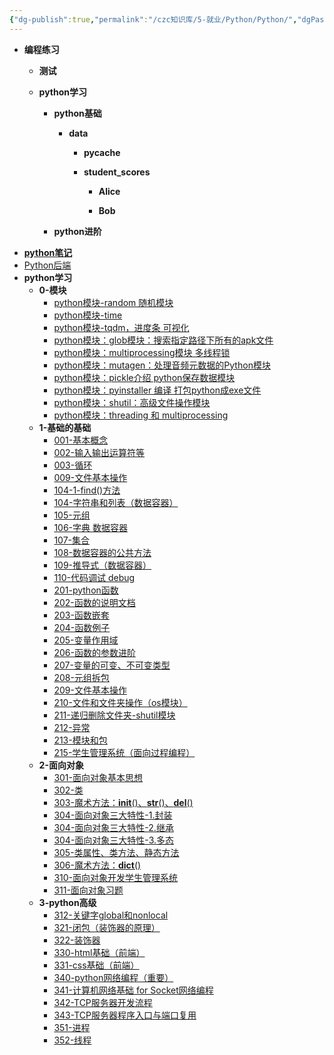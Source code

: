 ```yaml
---
{"dg-publish":true,"permalink":"/czc知识库/5-就业/Python/Python/","dgPassFrontmatter":true,"created":"2024-12-08T17:01:43.235+08:00","updated":"2024-12-08T17:14:12.887+08:00"}
---
```




- **编程练习**
	- **测试**

	- **python学习**
		- **python基础**
			- **data**
				- **__pycache__**

				- **student_scores**
					- **Alice**

					- **Bob**

		- **python进阶**
- **[python笔记](./python%E7%AC%94%E8%AE%B0/python%E7%AC%94%E8%AE%B0.md)**
- [Python后端](./Python%E5%90%8E%E7%AB%AF.md)
- **python学习**
	- **0-模块**
		- [python模块-random 随机模块](./python%E5%AD%A6%E4%B9%A0/0-%E6%A8%A1%E5%9D%97/python%E6%A8%A1%E5%9D%97-random%20%E9%9A%8F%E6%9C%BA%E6%A8%A1%E5%9D%97.md)
		- [python模块-time](./python%E5%AD%A6%E4%B9%A0/0-%E6%A8%A1%E5%9D%97/python%E6%A8%A1%E5%9D%97-time.md)
		- [python模块-tqdm，进度条 可视化](./python%E5%AD%A6%E4%B9%A0/0-%E6%A8%A1%E5%9D%97/python%E6%A8%A1%E5%9D%97-tqdm%EF%BC%8C%E8%BF%9B%E5%BA%A6%E6%9D%A1%20%E5%8F%AF%E8%A7%86%E5%8C%96.md)
		- [python模块：glob模块：搜索指定路径下所有的apk文件](./python%E5%AD%A6%E4%B9%A0/0-%E6%A8%A1%E5%9D%97/python%E6%A8%A1%E5%9D%97%EF%BC%9Aglob%E6%A8%A1%E5%9D%97%EF%BC%9A%E6%90%9C%E7%B4%A2%E6%8C%87%E5%AE%9A%E8%B7%AF%E5%BE%84%E4%B8%8B%E6%89%80%E6%9C%89%E7%9A%84apk%E6%96%87%E4%BB%B6.md)
		- [python模块：multiprocessing模块  多线程锁](./python%E5%AD%A6%E4%B9%A0/0-%E6%A8%A1%E5%9D%97/python%E6%A8%A1%E5%9D%97%EF%BC%9Amultiprocessing%E6%A8%A1%E5%9D%97%20%20%E5%A4%9A%E7%BA%BF%E7%A8%8B%E9%94%81.md)
		- [python模块：mutagen：处理音频元数据的Python模块](./python%E5%AD%A6%E4%B9%A0/0-%E6%A8%A1%E5%9D%97/python%E6%A8%A1%E5%9D%97%EF%BC%9Amutagen%EF%BC%9A%E5%A4%84%E7%90%86%E9%9F%B3%E9%A2%91%E5%85%83%E6%95%B0%E6%8D%AE%E7%9A%84Python%E6%A8%A1%E5%9D%97.md)
		- [python模块：pickle介绍 python保存数据模块](./python%E5%AD%A6%E4%B9%A0/0-%E6%A8%A1%E5%9D%97/python%E6%A8%A1%E5%9D%97%EF%BC%9Apickle%E4%BB%8B%E7%BB%8D%20python%E4%BF%9D%E5%AD%98%E6%95%B0%E6%8D%AE%E6%A8%A1%E5%9D%97.md)
		- [python模块：pyinstaller 编译 打包python成exe文件](./python%E5%AD%A6%E4%B9%A0/0-%E6%A8%A1%E5%9D%97/python%E6%A8%A1%E5%9D%97%EF%BC%9Apyinstaller%20%E7%BC%96%E8%AF%91%20%E6%89%93%E5%8C%85python%E6%88%90exe%E6%96%87%E4%BB%B6.md)
		- [python模块：shutil：高级文件操作模块](./python%E5%AD%A6%E4%B9%A0/0-%E6%A8%A1%E5%9D%97/python%E6%A8%A1%E5%9D%97%EF%BC%9Ashutil%EF%BC%9A%E9%AB%98%E7%BA%A7%E6%96%87%E4%BB%B6%E6%93%8D%E4%BD%9C%E6%A8%A1%E5%9D%97.md)
		- [python模块：threading 和 multiprocessing](./python%E5%AD%A6%E4%B9%A0/0-%E6%A8%A1%E5%9D%97/python%E6%A8%A1%E5%9D%97%EF%BC%9Athreading%20%E5%92%8C%20multiprocessing.md)
	- **1-基础的基础**
		- [001-基本概念](./python%E5%AD%A6%E4%B9%A0/1-%E5%9F%BA%E7%A1%80%E7%9A%84%E5%9F%BA%E7%A1%80/001-%E5%9F%BA%E6%9C%AC%E6%A6%82%E5%BF%B5.md)
		- [002-输入输出运算符等](./python%E5%AD%A6%E4%B9%A0/1-%E5%9F%BA%E7%A1%80%E7%9A%84%E5%9F%BA%E7%A1%80/002-%E8%BE%93%E5%85%A5%E8%BE%93%E5%87%BA%E8%BF%90%E7%AE%97%E7%AC%A6%E7%AD%89.md)
		- [003-循环](./python%E5%AD%A6%E4%B9%A0/1-%E5%9F%BA%E7%A1%80%E7%9A%84%E5%9F%BA%E7%A1%80/003-%E5%BE%AA%E7%8E%AF.md)
		- [009-文件基本操作](./python%E5%AD%A6%E4%B9%A0/1-%E5%9F%BA%E7%A1%80%E7%9A%84%E5%9F%BA%E7%A1%80/009-%E6%96%87%E4%BB%B6%E5%9F%BA%E6%9C%AC%E6%93%8D%E4%BD%9C.md)
		- [104-1-find()方法](./python%E5%AD%A6%E4%B9%A0/1-%E5%9F%BA%E7%A1%80%E7%9A%84%E5%9F%BA%E7%A1%80/104-1-find()%E6%96%B9%E6%B3%95.md)
		- [104-字符串和列表（数据容器）](./python%E5%AD%A6%E4%B9%A0/1-%E5%9F%BA%E7%A1%80%E7%9A%84%E5%9F%BA%E7%A1%80/104-%E5%AD%97%E7%AC%A6%E4%B8%B2%E5%92%8C%E5%88%97%E8%A1%A8%EF%BC%88%E6%95%B0%E6%8D%AE%E5%AE%B9%E5%99%A8%EF%BC%89.md)
		- [105-元组](./python%E5%AD%A6%E4%B9%A0/1-%E5%9F%BA%E7%A1%80%E7%9A%84%E5%9F%BA%E7%A1%80/105-%E5%85%83%E7%BB%84.md)
		- [106-字典 数据容器](./python%E5%AD%A6%E4%B9%A0/1-%E5%9F%BA%E7%A1%80%E7%9A%84%E5%9F%BA%E7%A1%80/106-%E5%AD%97%E5%85%B8%20%E6%95%B0%E6%8D%AE%E5%AE%B9%E5%99%A8.md)
		- [107-集合](./python%E5%AD%A6%E4%B9%A0/1-%E5%9F%BA%E7%A1%80%E7%9A%84%E5%9F%BA%E7%A1%80/107-%E9%9B%86%E5%90%88.md)
		- [108-数据容器的公共方法](./python%E5%AD%A6%E4%B9%A0/1-%E5%9F%BA%E7%A1%80%E7%9A%84%E5%9F%BA%E7%A1%80/108-%E6%95%B0%E6%8D%AE%E5%AE%B9%E5%99%A8%E7%9A%84%E5%85%AC%E5%85%B1%E6%96%B9%E6%B3%95.md)
		- [109-推导式（数据容器）](./python%E5%AD%A6%E4%B9%A0/1-%E5%9F%BA%E7%A1%80%E7%9A%84%E5%9F%BA%E7%A1%80/109-%E6%8E%A8%E5%AF%BC%E5%BC%8F%EF%BC%88%E6%95%B0%E6%8D%AE%E5%AE%B9%E5%99%A8%EF%BC%89.md)
		- [110-代码调试 debug](./python%E5%AD%A6%E4%B9%A0/1-%E5%9F%BA%E7%A1%80%E7%9A%84%E5%9F%BA%E7%A1%80/110-%E4%BB%A3%E7%A0%81%E8%B0%83%E8%AF%95%20debug.md)
		- [201-python函数](./python%E5%AD%A6%E4%B9%A0/1-%E5%9F%BA%E7%A1%80%E7%9A%84%E5%9F%BA%E7%A1%80/201-python%E5%87%BD%E6%95%B0.md)
		- [202-函数的说明文档](./python%E5%AD%A6%E4%B9%A0/1-%E5%9F%BA%E7%A1%80%E7%9A%84%E5%9F%BA%E7%A1%80/202-%E5%87%BD%E6%95%B0%E7%9A%84%E8%AF%B4%E6%98%8E%E6%96%87%E6%A1%A3.md)
		- [203-函数嵌套](./python%E5%AD%A6%E4%B9%A0/1-%E5%9F%BA%E7%A1%80%E7%9A%84%E5%9F%BA%E7%A1%80/203-%E5%87%BD%E6%95%B0%E5%B5%8C%E5%A5%97.md)
		- [204-函数例子](./python%E5%AD%A6%E4%B9%A0/1-%E5%9F%BA%E7%A1%80%E7%9A%84%E5%9F%BA%E7%A1%80/204-%E5%87%BD%E6%95%B0%E4%BE%8B%E5%AD%90.md)
		- [205-变量作用域](./python%E5%AD%A6%E4%B9%A0/1-%E5%9F%BA%E7%A1%80%E7%9A%84%E5%9F%BA%E7%A1%80/205-%E5%8F%98%E9%87%8F%E4%BD%9C%E7%94%A8%E5%9F%9F.md)
		- [206-函数的参数进阶](./python%E5%AD%A6%E4%B9%A0/1-%E5%9F%BA%E7%A1%80%E7%9A%84%E5%9F%BA%E7%A1%80/206-%E5%87%BD%E6%95%B0%E7%9A%84%E5%8F%82%E6%95%B0%E8%BF%9B%E9%98%B6.md)
		- [207-变量的可变、不可变类型](./python%E5%AD%A6%E4%B9%A0/1-%E5%9F%BA%E7%A1%80%E7%9A%84%E5%9F%BA%E7%A1%80/207-%E5%8F%98%E9%87%8F%E7%9A%84%E5%8F%AF%E5%8F%98%E3%80%81%E4%B8%8D%E5%8F%AF%E5%8F%98%E7%B1%BB%E5%9E%8B.md)
		- [208-元组拆包](./python%E5%AD%A6%E4%B9%A0/1-%E5%9F%BA%E7%A1%80%E7%9A%84%E5%9F%BA%E7%A1%80/208-%E5%85%83%E7%BB%84%E6%8B%86%E5%8C%85.md)
		- [209-文件基本操作](./python%E5%AD%A6%E4%B9%A0/1-%E5%9F%BA%E7%A1%80%E7%9A%84%E5%9F%BA%E7%A1%80/209-%E6%96%87%E4%BB%B6%E5%9F%BA%E6%9C%AC%E6%93%8D%E4%BD%9C.md)
		- [210-文件和文件夹操作（os模块）](./python%E5%AD%A6%E4%B9%A0/1-%E5%9F%BA%E7%A1%80%E7%9A%84%E5%9F%BA%E7%A1%80/210-%E6%96%87%E4%BB%B6%E5%92%8C%E6%96%87%E4%BB%B6%E5%A4%B9%E6%93%8D%E4%BD%9C%EF%BC%88os%E6%A8%A1%E5%9D%97%EF%BC%89.md)
		- [211-递归删除文件夹-shutil模块](./python%E5%AD%A6%E4%B9%A0/1-%E5%9F%BA%E7%A1%80%E7%9A%84%E5%9F%BA%E7%A1%80/211-%E9%80%92%E5%BD%92%E5%88%A0%E9%99%A4%E6%96%87%E4%BB%B6%E5%A4%B9-shutil%E6%A8%A1%E5%9D%97.md)
		- [212-异常](./python%E5%AD%A6%E4%B9%A0/1-%E5%9F%BA%E7%A1%80%E7%9A%84%E5%9F%BA%E7%A1%80/212-%E5%BC%82%E5%B8%B8.md)
		- [213-模块和包](./python%E5%AD%A6%E4%B9%A0/1-%E5%9F%BA%E7%A1%80%E7%9A%84%E5%9F%BA%E7%A1%80/213-%E6%A8%A1%E5%9D%97%E5%92%8C%E5%8C%85.md)
		- [215-学生管理系统（面向过程编程）](./python%E5%AD%A6%E4%B9%A0/1-%E5%9F%BA%E7%A1%80%E7%9A%84%E5%9F%BA%E7%A1%80/215-%E5%AD%A6%E7%94%9F%E7%AE%A1%E7%90%86%E7%B3%BB%E7%BB%9F%EF%BC%88%E9%9D%A2%E5%90%91%E8%BF%87%E7%A8%8B%E7%BC%96%E7%A8%8B%EF%BC%89.md)
	- **2-面向对象**
		- [301-面向对象基本思想](./python%E5%AD%A6%E4%B9%A0/2-%E9%9D%A2%E5%90%91%E5%AF%B9%E8%B1%A1/301-%E9%9D%A2%E5%90%91%E5%AF%B9%E8%B1%A1%E5%9F%BA%E6%9C%AC%E6%80%9D%E6%83%B3.md)
		- [302-类](./python%E5%AD%A6%E4%B9%A0/2-%E9%9D%A2%E5%90%91%E5%AF%B9%E8%B1%A1/302-%E7%B1%BB.md)
		- [303-魔术方法：__init__()、__str__()、__del__()](./python%E5%AD%A6%E4%B9%A0/2-%E9%9D%A2%E5%90%91%E5%AF%B9%E8%B1%A1/303-%E9%AD%94%E6%9C%AF%E6%96%B9%E6%B3%95%EF%BC%9A__init__()%E3%80%81__str__()%E3%80%81__del__().md)
		- [304-面向对象三大特性-1.封装](./python%E5%AD%A6%E4%B9%A0/2-%E9%9D%A2%E5%90%91%E5%AF%B9%E8%B1%A1/304-%E9%9D%A2%E5%90%91%E5%AF%B9%E8%B1%A1%E4%B8%89%E5%A4%A7%E7%89%B9%E6%80%A7-1.%E5%B0%81%E8%A3%85.md)
		- [304-面向对象三大特性-2.继承](./python%E5%AD%A6%E4%B9%A0/2-%E9%9D%A2%E5%90%91%E5%AF%B9%E8%B1%A1/304-%E9%9D%A2%E5%90%91%E5%AF%B9%E8%B1%A1%E4%B8%89%E5%A4%A7%E7%89%B9%E6%80%A7-2.%E7%BB%A7%E6%89%BF.md)
		- [304-面向对象三大特性-3.多态](./python%E5%AD%A6%E4%B9%A0/2-%E9%9D%A2%E5%90%91%E5%AF%B9%E8%B1%A1/304-%E9%9D%A2%E5%90%91%E5%AF%B9%E8%B1%A1%E4%B8%89%E5%A4%A7%E7%89%B9%E6%80%A7-3.%E5%A4%9A%E6%80%81.md)
		- [305-类属性、类方法、静态方法](./python%E5%AD%A6%E4%B9%A0/2-%E9%9D%A2%E5%90%91%E5%AF%B9%E8%B1%A1/305-%E7%B1%BB%E5%B1%9E%E6%80%A7%E3%80%81%E7%B1%BB%E6%96%B9%E6%B3%95%E3%80%81%E9%9D%99%E6%80%81%E6%96%B9%E6%B3%95.md)
		- [306-魔术方法：__dict__()](./python%E5%AD%A6%E4%B9%A0/2-%E9%9D%A2%E5%90%91%E5%AF%B9%E8%B1%A1/306-%E9%AD%94%E6%9C%AF%E6%96%B9%E6%B3%95%EF%BC%9A__dict__().md)
		- [310-面向对象开发学生管理系统](./python%E5%AD%A6%E4%B9%A0/2-%E9%9D%A2%E5%90%91%E5%AF%B9%E8%B1%A1/310-%E9%9D%A2%E5%90%91%E5%AF%B9%E8%B1%A1%E5%BC%80%E5%8F%91%E5%AD%A6%E7%94%9F%E7%AE%A1%E7%90%86%E7%B3%BB%E7%BB%9F.md)
		- [311-面向对象习题](./python%E5%AD%A6%E4%B9%A0/2-%E9%9D%A2%E5%90%91%E5%AF%B9%E8%B1%A1/311-%E9%9D%A2%E5%90%91%E5%AF%B9%E8%B1%A1%E4%B9%A0%E9%A2%98.md)
	- **3-python高级**
		- [312-关键字global和nonlocal](./python%E5%AD%A6%E4%B9%A0/3-python%E9%AB%98%E7%BA%A7/312-%E5%85%B3%E9%94%AE%E5%AD%97global%E5%92%8Cnonlocal.md)
		- [321-闭包（装饰器的原理）](./python%E5%AD%A6%E4%B9%A0/3-python%E9%AB%98%E7%BA%A7/321-%E9%97%AD%E5%8C%85%EF%BC%88%E8%A3%85%E9%A5%B0%E5%99%A8%E7%9A%84%E5%8E%9F%E7%90%86%EF%BC%89.md)
		- [322-装饰器](./python%E5%AD%A6%E4%B9%A0/3-python%E9%AB%98%E7%BA%A7/322-%E8%A3%85%E9%A5%B0%E5%99%A8.md)
		- [330-html基础（前端）](./python%E5%AD%A6%E4%B9%A0/3-python%E9%AB%98%E7%BA%A7/330-html%E5%9F%BA%E7%A1%80%EF%BC%88%E5%89%8D%E7%AB%AF%EF%BC%89.md)
		- [331-css基础（前端）](./python%E5%AD%A6%E4%B9%A0/3-python%E9%AB%98%E7%BA%A7/331-css%E5%9F%BA%E7%A1%80%EF%BC%88%E5%89%8D%E7%AB%AF%EF%BC%89.md)
		- [340-python网络编程（重要）](./python%E5%AD%A6%E4%B9%A0/3-python%E9%AB%98%E7%BA%A7/340-python%E7%BD%91%E7%BB%9C%E7%BC%96%E7%A8%8B%EF%BC%88%E9%87%8D%E8%A6%81%EF%BC%89.md)
		- [341-计算机网络基础 for Socket网络编程](./python%E5%AD%A6%E4%B9%A0/3-python%E9%AB%98%E7%BA%A7/341-%E8%AE%A1%E7%AE%97%E6%9C%BA%E7%BD%91%E7%BB%9C%E5%9F%BA%E7%A1%80%20for%20Socket%E7%BD%91%E7%BB%9C%E7%BC%96%E7%A8%8B.md)
		- [342-TCP服务器开发流程](./python%E5%AD%A6%E4%B9%A0/3-python%E9%AB%98%E7%BA%A7/342-TCP%E6%9C%8D%E5%8A%A1%E5%99%A8%E5%BC%80%E5%8F%91%E6%B5%81%E7%A8%8B.md)
		- [343-TCP服务器程序入口与端口复用](./python%E5%AD%A6%E4%B9%A0/3-python%E9%AB%98%E7%BA%A7/343-TCP%E6%9C%8D%E5%8A%A1%E5%99%A8%E7%A8%8B%E5%BA%8F%E5%85%A5%E5%8F%A3%E4%B8%8E%E7%AB%AF%E5%8F%A3%E5%A4%8D%E7%94%A8.md)
		- [351-进程](./python%E5%AD%A6%E4%B9%A0/3-python%E9%AB%98%E7%BA%A7/351-%E8%BF%9B%E7%A8%8B.md)
		- [352-线程](./python%E5%AD%A6%E4%B9%A0/3-python%E9%AB%98%E7%BA%A7/352-%E7%BA%BF%E7%A8%8B.md)


